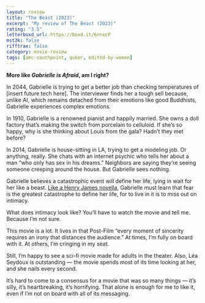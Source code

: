 ```yaml
---
layout: review
title: "The Beast (2023)"
excerpt: "My review of The Beast (2023)"
rating: "3.5"
letterboxd_url: https://boxd.it/6nnxcP
mst3k: false
rifftrax: false
category: movie-review
tags: [amc-southpoint, queer, edited-by-women]
---
```


<b>More like <i>Gabrielle is Afraid</i>, am I right?</b>

In 2044, Gabrielle is trying to get a better job than checking temperatures of [insert future tech here]. The interviewer finds her a tough sell because, unlike AI, which remains detached from their emotions like good Buddhists, Gabrielle experiences complex emotions.

In 1910, Gabrielle is a renowned pianist and happily married. She owns a doll factory that’s making the switch from porcelain to celluloid. If she’s so happy, why is she thinking about Louis from the gala? Hadn’t they met before?

In 2014, Gabrielle is house-sitting in LA, trying to get a modeling job. Or anything, really. She chats with an internet psychic who tells her about a man “who only has sex in his dreams.” Neighbors are saying they’re seeing someone creeping around the house. But Gabrielle sees nothing.

Gabrielle believes a catastrophic event will define her life, lying in wait for her like a beast. <a href="https://en.wikipedia.org/wiki/The_Beast_in_the_Jungle" rel="nofollow">Like a Henry James novella</a>, Gabrielle must learn that fear is the greatest catastrophe to define her life, for to live in it is to miss out on intimacy.

What does intimacy look like? You’ll have to watch the movie and tell me. Because I’m not sure.

This movie is a lot. It lives in that Post-Film “every moment of sincerity requires an irony that distances the audience.” At times, I’m fully on board with it. At others, I’m cringing in my seat.

Still, I’m happy to see a sci-fi movie made for adults in the theater. Also, Léa Seydoux is outstanding — the movie spends most of its time looking at her, and she nails every second.

It’s hard to come to a consensus for a movie that was so many things — it’s silly, it’s heartbreaking, it’s horrifying. That alone is enough for me to like it, even if I’m not on board with all of its messaging.
